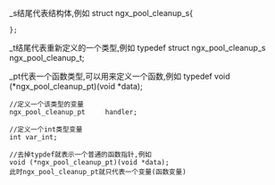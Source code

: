 _s结尾代表结构体,例如
	struct ngx_pool_cleanup_s{
	
	};


_t结尾代表重新定义的一个类型,例如
	typedef struct ngx_pool_cleanup_s ngx_pool_cleanup_t;


_pt代表一个函数类型,可以用来定义一个函数,例如
	typedef void (*ngx_pool_cleanup_pt)(void *data);

	//定义一个该类型的变量
 	ngx_pool_cleanup_pt 	handler;	
	
	//定义一个int类型变量
	int	var_int;

	//去掉typdef就表示一个普通的函数指针,例如
	void (*ngx_pool_cleanup_pt)(void *data);
	此时ngx_pool_cleanup_pt就只代表一个变量(函数变量)













